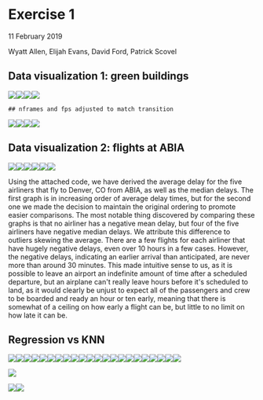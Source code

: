 Exercise 1
================
11 February 2019

Wyatt Allen, Elijah Evans, David Ford, Patrick Scovel

Data visualization 1: green buildings
-------------------------------------

![](Exercise_1_Alpha_files/figure-markdown_github/unnamed-chunk-2-1.png)![](Exercise_1_Alpha_files/figure-markdown_github/unnamed-chunk-2-2.png)![](Exercise_1_Alpha_files/figure-markdown_github/unnamed-chunk-2-3.png)![](Exercise_1_Alpha_files/figure-markdown_github/unnamed-chunk-2-4.png)

    ## nframes and fps adjusted to match transition

![](Exercise_1_Alpha_files/figure-markdown_github/unnamed-chunk-2-1.gif)![](Exercise_1_Alpha_files/figure-markdown_github/unnamed-chunk-2-6.png)![](Exercise_1_Alpha_files/figure-markdown_github/unnamed-chunk-2-7.png)![](Exercise_1_Alpha_files/figure-markdown_github/unnamed-chunk-2-8.png)

Data visualization 2: flights at ABIA
-------------------------------------

![](Exercise_1_Alpha_files/figure-markdown_github/unnamed-chunk-4-1.gif)![](Exercise_1_Alpha_files/figure-markdown_github/unnamed-chunk-4-2.png)![](Exercise_1_Alpha_files/figure-markdown_github/unnamed-chunk-4-3.png)![](Exercise_1_Alpha_files/figure-markdown_github/unnamed-chunk-4-4.png)![](Exercise_1_Alpha_files/figure-markdown_github/unnamed-chunk-4-5.png)![](Exercise_1_Alpha_files/figure-markdown_github/unnamed-chunk-4-6.png)

Using the attached code, we have derived the average delay for the five airliners that fly to Denver, CO from ABIA, as well as the median delays. The first graph is in increasing order of average delay times, but for the second one we made the decision to maintain the original ordering to promote easier comparisons. The most notable thing discovered by comparing these graphs is that no airliner has a negative mean delay, but four of the five airliners have negative median delays. We attribute this difference to outliers skewing the average. There are a few flights for each airliner that have hugely negative delays, even over 10 hours in a few cases. However, the negative delays, indicating an earlier arrival than anticipated, are never more than around 30 minutes. This made intuitive sense to us, as it is possible to leave an airport an indefinite amount of time after a scheduled departure, but an airplane can't really leave hours before it's scheduled to land, as it would clearly be unjust to expect all of the passengers and crew to be boarded and ready an hour or ten early, meaning that there is somewhat of a ceiling on how early a flight can be, but little to no limit on how late it can be.

Regression vs KNN
-----------------

![](Exercise_1_Alpha_files/figure-markdown_github/unnamed-chunk-6-1.png)![](Exercise_1_Alpha_files/figure-markdown_github/unnamed-chunk-6-2.png)![](Exercise_1_Alpha_files/figure-markdown_github/unnamed-chunk-6-3.png)![](Exercise_1_Alpha_files/figure-markdown_github/unnamed-chunk-6-4.png)![](Exercise_1_Alpha_files/figure-markdown_github/unnamed-chunk-6-5.png)![](Exercise_1_Alpha_files/figure-markdown_github/unnamed-chunk-6-6.png)![](Exercise_1_Alpha_files/figure-markdown_github/unnamed-chunk-6-7.png)![](Exercise_1_Alpha_files/figure-markdown_github/unnamed-chunk-6-8.png)![](Exercise_1_Alpha_files/figure-markdown_github/unnamed-chunk-6-9.png)![](Exercise_1_Alpha_files/figure-markdown_github/unnamed-chunk-6-10.png)![](Exercise_1_Alpha_files/figure-markdown_github/unnamed-chunk-6-11.png)![](Exercise_1_Alpha_files/figure-markdown_github/unnamed-chunk-6-12.png)![](Exercise_1_Alpha_files/figure-markdown_github/unnamed-chunk-6-13.png)![](Exercise_1_Alpha_files/figure-markdown_github/unnamed-chunk-6-14.png)![](Exercise_1_Alpha_files/figure-markdown_github/unnamed-chunk-6-15.png)![](Exercise_1_Alpha_files/figure-markdown_github/unnamed-chunk-6-16.png)![](Exercise_1_Alpha_files/figure-markdown_github/unnamed-chunk-6-17.png)![](Exercise_1_Alpha_files/figure-markdown_github/unnamed-chunk-6-18.png)![](Exercise_1_Alpha_files/figure-markdown_github/unnamed-chunk-6-19.png)![](Exercise_1_Alpha_files/figure-markdown_github/unnamed-chunk-6-20.png)![](Exercise_1_Alpha_files/figure-markdown_github/unnamed-chunk-6-21.png)![](Exercise_1_Alpha_files/figure-markdown_github/unnamed-chunk-6-22.png)

![](Exercise_1_Alpha_files/figure-markdown_github/unnamed-chunk-7-1.png)

![](Exercise_1_Alpha_files/figure-markdown_github/unnamed-chunk-8-1.png)![](Exercise_1_Alpha_files/figure-markdown_github/unnamed-chunk-8-2.png)
